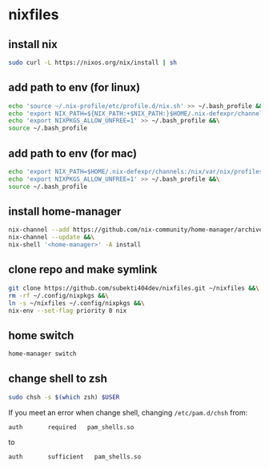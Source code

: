 # nixfiles

## install nix
```bash
sudo curl -L https://nixos.org/nix/install | sh
```

## add path to env (for linux)
```bash
echo 'source ~/.nix-profile/etc/profile.d/nix.sh' >> ~/.bash_profile &&\
echo 'export NIX_PATH=${NIX_PATH:+$NIX_PATH:}$HOME/.nix-defexpr/channels' >> ~/.bash_profile &&\
echo 'export NIXPKGS_ALLOW_UNFREE=1' >> ~/.bash_profile &&\
source ~/.bash_profile
```

## add path to env (for mac)
```bash
echo 'export NIX_PATH=$HOME/.nix-defexpr/channels:/nix/var/nix/profiles/per-user/root/channels${NIX_PATH:+:$NIX_PATH}' >> ~/.bash_profile &&\
echo 'export NIXPKGS_ALLOW_UNFREE=1' >> ~/.bash_profile &&\
source ~/.bash_profile
```

## install home-manager
```bash
nix-channel --add https://github.com/nix-community/home-manager/archive/master.tar.gz home-manager &&\
nix-channel --update &&\
nix-shell '<home-manager>' -A install
```

## clone repo and make symlink
```bash
git clone https://github.com/subekti404dev/nixfiles.git ~/nixfiles &&\
rm -rf ~/.config/nixpkgs &&\
ln -s ~/nixfiles ~/.config/nixpkgs &&\
nix-env --set-flag priority 0 nix
```

## home switch
```bash
home-manager switch
```

## change shell to zsh
```bash
sudo chsh -s $(which zsh) $USER
```

If you meet an error when change shell, changing `/etc/pam.d/chsh` from:
```
auth       required   pam_shells.so
```
to
```
auth       sufficient   pam_shells.so
```
